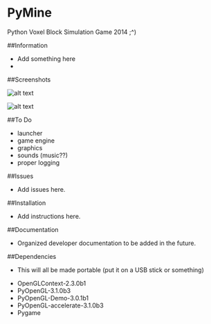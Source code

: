 PyMine
======
Python Voxel Block Simulation Game 2014 ;^)

##Information

- Add something here
- 

##Screenshots

![alt text](http://imgur.com/abc.jpg "Add screenshot here")

![alt text](http://imgur.com/abc.jpg "Add screenshot here")

##To Do

- launcher
- game engine
- graphics
- sounds (music??)
- proper logging

##Issues

- Add issues here.

##Installation

- Add instructions here.

##Documentation

- Organized developer documentation to be added in the future.

##Dependencies

- This will all be made portable (put it on a USB stick or something)
* OpenGLContext-2.3.0b1
* PyOpenGL-3.1.0b3
* PyOpenGL-Demo-3.0.1b1
* PyOpenGL-accelerate-3.1.0b3
* Pygame


